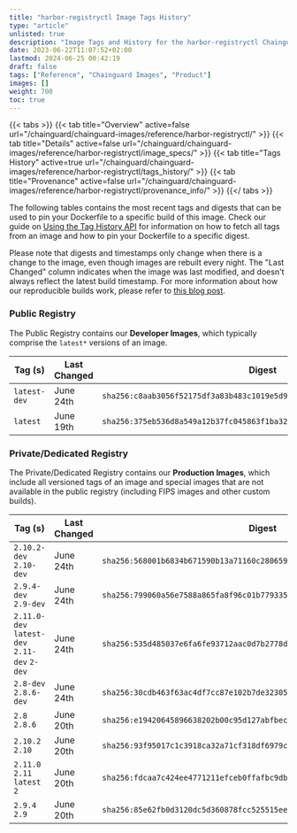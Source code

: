 ```yaml
---
title: "harbor-registryctl Image Tags History"
type: "article"
unlisted: true
description: "Image Tags and History for the harbor-registryctl Chainguard Image"
date: 2023-06-22T11:07:52+02:00
lastmod: 2024-06-25 00:42:19
draft: false
tags: ["Reference", "Chainguard Images", "Product"]
images: []
weight: 700
toc: true
---
```


{{< tabs >}}
{{< tab title="Overview" active=false url="/chainguard/chainguard-images/reference/harbor-registryctl/" >}}
{{< tab title="Details" active=false url="/chainguard/chainguard-images/reference/harbor-registryctl/image_specs/" >}}
{{< tab title="Tags History" active=true url="/chainguard/chainguard-images/reference/harbor-registryctl/tags_history/" >}}
{{< tab title="Provenance" active=false url="/chainguard/chainguard-images/reference/harbor-registryctl/provenance_info/" >}}
{{</ tabs >}}

The following tables contains the most recent tags and digests that can be used to pin your Dockerfile to a specific build of this image. Check our guide on [Using the Tag History API](/chainguard/chainguard-images/using-the-tag-history-api/) for information on how to fetch all tags from an image and how to pin your Dockerfile to a specific digest.

Please note that digests and timestamps only change when there is a change to the image, even though images are rebuilt every night. The "Last Changed" column indicates when the image was last modified, and doesn't always reflect the latest build timestamp. For more information about how our reproducible builds work, please refer to [this blog post](https://www.chainguard.dev/unchained/reproducing-chainguards-reproducible-image-builds).

### Public Registry
The Public Registry contains our **Developer Images**, which typically comprise the `latest*` versions of an image.

| Tag (s)       | Last Changed | Digest                                                                    |
|---------------|--------------|---------------------------------------------------------------------------|
|  `latest-dev` | June 24th    | `sha256:c8aab3056f52175df3a83b483c1019e5d99ccf48e86ed0c8547146b681a56b05` |
|  `latest`     | June 19th    | `sha256:375eb536d8a549a12b37fc045863f1ba32e7b553ee93db607fdbe8cd9a35e125` |


### Private/Dedicated Registry
The Private/Dedicated Registry contains our **Production Images**, which include all versioned tags of an image and special images that are not available in the public registry (including FIPS images and other custom builds).

| Tag (s)                                       | Last Changed | Digest                                                                    |
|-----------------------------------------------|--------------|---------------------------------------------------------------------------|
|  `2.10.2-dev` `2.10-dev`                      | June 24th    | `sha256:568001b6834b671590b13a71160c280659cbfd55da593867edc78020c8c837ee` |
|  `2.9.4-dev` `2.9-dev`                        | June 24th    | `sha256:799060a56e7588a865fa8f96c01b77933512ee2dd24dfbd26f7f515945a47f70` |
|  `2.11.0-dev` `latest-dev` `2.11-dev` `2-dev` | June 24th    | `sha256:535d485037e6fa6fe93712aac0d7b2778dfd194c59edb0ff26070b2c71ba98fa` |
|  `2.8-dev` `2.8.6-dev`                        | June 24th    | `sha256:30cdb463f63ac4df7cc87e102b7de32305c916dedb0828bc9fc2d7de334bc525` |
|  `2.8` `2.8.6`                                | June 20th    | `sha256:e19420645896638202b00c95d127abfbec88b6fcceb55663beaf1aa51fc85dbf` |
|  `2.10.2` `2.10`                              | June 20th    | `sha256:93f95017c1c3918ca32a71cf318df6979c86ca3cf7560869e077824278de0df2` |
|  `2.11.0` `2.11` `latest` `2`                 | June 20th    | `sha256:fdcaa7c424ee4771211efceb0ffafbc9dbc27addd53585ba77596d035c982e30` |
|  `2.9.4` `2.9`                                | June 20th    | `sha256:85e62fb0d3120dc5d360878fcc525515eec27feccdcfd458e9fdcaee081b305b` |


